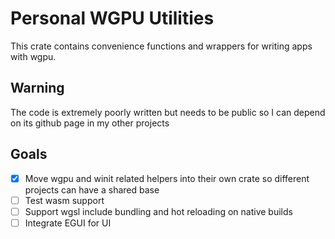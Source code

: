 # Personal WGPU Utilities

This crate contains convenience functions and wrappers for writing apps with wgpu.

## Warning

The code is extremely poorly written but needs to be public so I can depend on its github page in my other projects

## Goals

- [X] Move wgpu and winit related helpers into their own crate so different projects can have a shared base
- [ ] Test wasm support
- [ ] Support wgsl include bundling and hot reloading on native builds
- [ ] Integrate EGUI for UI